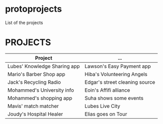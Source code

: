 # protoprojects
List of the projects

# PROJECTS

Project | ...
--- | ---
Lubes' Knowledge Sharing app | Lawson's Easy Payment app
Mario's Barber Shop app | Hiba's Volunteering Angels
Jack's Recycling Radio | Edgar's street cleaning source
Mohammed's University info | Eoin's Affifi alliance
Mohammed's shopping app | Suha shows some events
Mavis' match matcher | Lubes Live City
Joudy's Hospital Healer | Elias goes on Tour
